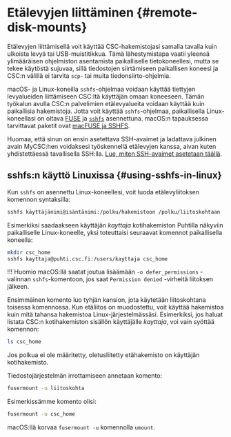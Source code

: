 
# Etälevyjen liittäminen {#remote-disk-mounts}

Etälevyjen liittämisellä voit käyttää CSC-hakemistojasi samalla tavalla kuin ulkoista levyä tai USB-muistitikkua. Tämä lähestymistapa vaatii yleensä ylimääräisen ohjelmiston asentamista paikalliselle tietokoneellesi, mutta se tekee käytöstä sujuvaa, sillä tiedostojen siirtämiseen paikallisen koneesi ja CSC:n välillä ei tarvita `scp`- tai muita tiedonsiirto-ohjelmia.

macOS- ja Linux-koneilla `sshfs`-ohjelmaa voidaan käyttää tiettyjen levyalueiden liittämiseen CSC:ltä käyttäjän omaan koneeseen. Tämän työkalun avulla CSC:n palvelimien etälevyalueita voidaan käyttää kuin paikallisia hakemistoja. Jotta voit käyttää `sshfs`-ohjelmaa, paikallisella Linux-koneellasi on oltava [FUSE](https://github.com/libfuse/libfuse) ja [`sshfs`](https://github.com/libfuse/sshfs) asennettuna. macOS:n tapauksessa tarvittavat paketit ovat [macFUSE ja SSHFS](https://osxfuse.github.io/).

Huomaa, että sinun on ensin asetettava SSH-avaimet ja ladattava julkinen avain MyCSC:hen voidaksesi työskennellä etälevyjen kanssa, aivan kuten yhdistettäessä tavallisella SSH:lla.
[Lue, miten SSH-avaimet asetetaan täällä](../../computing/connecting/ssh-keys.md).

## sshfs:n käyttö Linuxissa {#using-sshfs-in-linux}

Kun `sshfs` on asennettu Linux-koneellesi, voit luoda etälevyliitoksen komennon syntaksilla:

```bash
sshfs käyttäjänimi@isäntänimi:/polku/hakemistoon /polku/liitoskohtaan
```

Esimerkiksi saadaakseen käyttäjän _kayttaja_ kotihakemiston Puhtilla näkyviin paikalliselle Linux-koneelle, yksi toteuttaisi seuraavat komennot paikallisella koneella:

```bash
mkdir csc_home
sshfs kayttaja@puhti.csc.fi:/users/kayttaja csc_home
```

!!! Huomio
    macOS:llä saatat joutua lisäämään `-o defer_permissions` -valinnan `sshfs`-komentoon, jos saat `Permission denied` -virheitä liitoksen jälkeen.

Ensimmäinen komento luo tyhjän kansion, jota käytetään liitoskohtana toisessa komennossa. Kun etäliitos on muodostettu, voit käyttää hakemistoa kuin mitä tahansa hakemistoa Linux-järjestelmässäsi. Esimerkiksi, jos haluat listata CSC:n kotihakemiston sisällön käyttäjälle _kayttaja_, voi vain syöttää komennon:

```bash
ls csc_home
```

Jos polkua ei ole määritetty, oletusliitetty etähakemisto on käyttäjän kotihakemisto.

Tiedostojärjestelmän irrottamiseen annetaan komento:

```bash
fusermount -u liitoskohta
```

Esimerkissämme komento olisi:

```bash
fusermount -u csc_home
```

macOS:llä korvaa `fusermount -u` komennolla `umount`.
